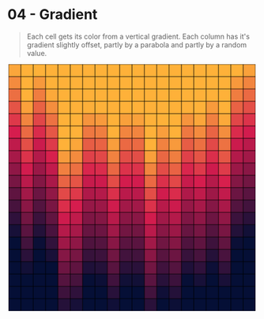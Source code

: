 # 04 - Gradient

> Each cell gets its color from a vertical gradient. Each column has it's gradient slightly offset, partly by a parabola and partly by a random value.

<p align="center">
  <img alt="img1" width="500px" src="img1.png" />
</p>